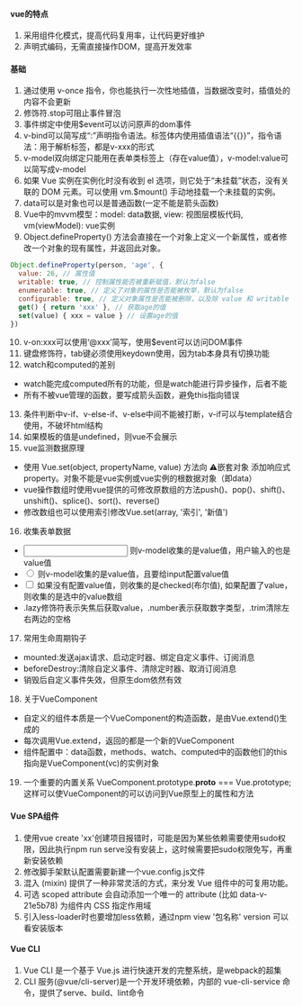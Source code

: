 #### vue的特点
1. 采用组件化模式，提高代码复用率，让代码更好维护
2. 声明式编码，无需直接操作DOM，提高开发效率

#### 基础
1. 通过使用 v-once 指令，你也能执行一次性地插值，当数据改变时，插值处的内容不会更新
2. 修饰符.stop可阻止事件冒泡
3. 事件绑定中使用$event可以访问原声的dom事件
4. v-bind可以简写成“:”声明指令语法。标签体内使用插值语法“{{}}”，指令语法：用于解析标签，都是v-xxx的形式
5. v-model双向绑定只能用在表单类标签上（存在value值），v-model:value可以简写成v-model
6. 如果 Vue 实例在实例化时没有收到 el 选项，则它处于“未挂载”状态，没有关联的 DOM 元素。可以使用 vm.$mount() 手动地挂载一个未挂载的实例。
7. data可以是对象也可以是普通函数(一定不能是箭头函数)
8. Vue中的mvvm模型：model: data数据, view: 视图层模板代码, vm(viewModel): vue实例
9. Object.defineProperty() 方法会直接在一个对象上定义一个新属性，或者修改一个对象的现有属性，并返回此对象。
```js
Object.defineProperty(person, 'age', {
  value: 26, // 属性值
  writable: true, // 控制属性能否被重新赋值，默认为false
  enumerable: true, // 定义了对象的属性是否能被枚举，默认为false
  configurable: true, // 定义对象属性是否能被删除，以及除 value 和 writable 特性外的其他特性是否可以被修改。默认值为false
  get() { return 'xxx' }, // 获取age的值
  set(value) { xxx = value } // 设置age的值
})
```
10. v-on:xxx可以使用‘@xxx’简写，使用$event可以访问DOM事件
11. 键盘修饰符，tab键必须使用keydown使用，因为tab本身具有切换功能
12. watch和computed的差别
- watch能完成computed所有的功能，但是watch能进行异步操作，后者不能
- 所有不被vue管理的函数，要写成箭头函数，避免this指向错误
13. 条件判断中v-if、v-else-if、v-else中间不能被打断，v-if可以与template结合使用，不破坏html结构
14. 如果模板的值是undefined，则vue不会展示
15. vue监测数据原理
- 使用 Vue.set(object, propertyName, value) 方法向 ⚠️嵌套对象 添加响应式 property。对象不能是vue实例或vue实例的根数据对象（即data）
- vue操作数组时使用vue提供的可修改原数组的方法push()、pop()、shift()、unshift()、splice()、sort()、reverse()
- 修改数组也可以使用索引修改Vue.set(array, '索引', '新值')
16. 收集表单数据
- <input type="text" /> 则v-model收集的是value值，用户输入的也是value值
- <input type="radio" /> 则v-model收集的是value值，且要给input配置value值
- <input type="checkbox" /> 如果没有配置value值，则收集的是checked(布尔值), 如果配置了value，则收集的是选中的value数组
- .lazy修饰符表示失焦后获取value，.number表示获取数字类型，.trim清除左右两边的空格
17. 常用生命周期钩子
- mounted:发送ajax请求、启动定时器、绑定自定义事件、订阅消息
- beforeDestroy:清除自定义事件、清除定时器、取消订阅消息
- 销毁后自定义事件失效，但原生dom依然有效
18. 关于VueComponent
- 自定义的组件本质是一个VueComponent的构造函数，是由Vue.extend()生成的
- 每次调用Vue.extend，返回的都是一个新的VueComponent
- 组件配置中：data函数，methods、watch、computed中的函数他们的this指向是VueComponent(vc)的实例对象
19. 一个重要的内置关系
VueComponent.prototype.__proto__ === Vue.prototype;这样可以使VueComponent的可以访问到Vue原型上的属性和方法

#### Vue SPA组件
1. 使用vue create 'xx'创建项目报错时，可能是因为某些依赖需要使用sudo权限，因此执行npm run serve没有安装上，这时候需要把sudo权限免写，再重新安装依赖
2. 修改脚手架默认配置需要新建一个vue.config.js文件
3. 混入 (mixin) 提供了一种非常灵活的方式，来分发 Vue 组件中的可复用功能。
4. 可选 scoped attribute 会自动添加一个唯一的 attribute (比如 data-v-21e5b78) 为组件内 CSS 指定作用域
5. 引入less-loader时也要增加less依赖，通过npm view '包名称' version 可以看安装版本

#### Vue CLI
1. Vue CLI 是一个基于 Vue.js 进行快速开发的完整系统，是webpack的超集
2. CLI 服务(@vue/cli-server)是一个开发环境依赖，内部的 vue-cli-service 命令，提供了serve、build、lint命令